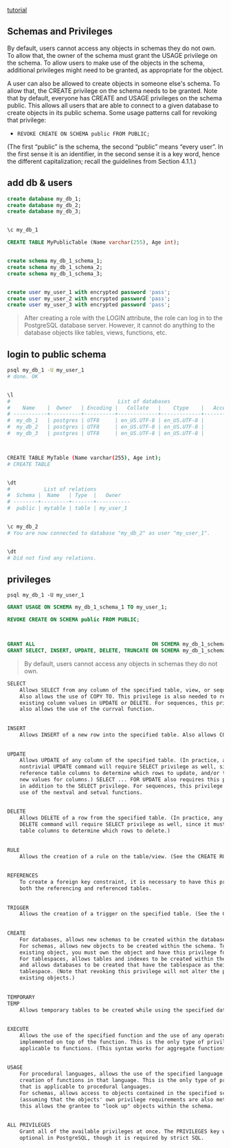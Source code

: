 [tutorial](https://www.postgresqltutorial.com/postgresql-administration/postgresql-grant/)


## Schemas and Privileges
By default, users cannot access any objects in schemas they do not own. To 
allow that, the owner of the schema must grant the USAGE privilege on the 
schema. To allow users to make use of the objects in the schema, additional 
privileges might need to be granted, as appropriate for the object.

A user can also be allowed to create objects in someone else's schema. To 
allow that, the CREATE privilege on the schema needs to be granted. Note that
by default, everyone has CREATE and USAGE privileges on the schema public. 
This allows all users that are able to connect to a given database to create 
objects in its public schema. Some usage patterns call for revoking that 
privilege:

- `REVOKE CREATE ON SCHEMA public FROM PUBLIC;`

(The first “public” is the schema, the second “public” means “every user”. 
In the first sense it is an identifier, in the second sense it is a key word, 
hence the different capitalization; recall the guidelines from Section 4.1.1.)


## add db & users
```sql
create database my_db_1;
create database my_db_2;
create database my_db_3;


\c my_db_1

CREATE TABLE MyPublicTable (Name varchar(255), Age int);


create schema my_db_1_schema_1;
create schema my_db_1_schema_2;
create schema my_db_1_schema_3;


create user my_user_1 with encrypted password 'pass';
create user my_user_2 with encrypted password 'pass';
create user my_user_3 with encrypted password 'pass';
```
> After creating a role with the LOGIN attribute, the role can log in to the 
> PostgreSQL database server. However, it cannot do anything to the database
> objects like tables, views, functions, etc.



## login to public schema
```bash
psql my_db_1 -U my_user_1
# done. OK


\l
#                                   List of databases
#    Name    |  Owner   | Encoding |   Collate   |    Ctype    |   Access privileges   
# -----------+----------+----------+-------------+-------------+-----------------------
#  my_db_1   | postgres | UTF8     | en_US.UTF-8 | en_US.UTF-8 | 
#  my_db_2   | postgres | UTF8     | en_US.UTF-8 | en_US.UTF-8 | 
#  my_db_3   | postgres | UTF8     | en_US.UTF-8 | en_US.UTF-8 | 



CREATE TABLE MyTable (Name varchar(255), Age int);
# CREATE TABLE


\dt
#           List of relations
#  Schema |  Name   | Type  |   Owner   
# --------+---------+-------+-----------
#  public | mytable | table | my_user_1


\c my_db_2
# You are now connected to database "my_db_2" as user "my_user_1".


\dt
# Did not find any relations.
```



## privileges
`psql my_db_1 -U my_user_1`
```sql
GRANT USAGE ON SCHEMA my_db_1_schema_1 TO my_user_1;

REVOKE CREATE ON SCHEMA public FROM PUBLIC;



GRANT ALL                                      ON SCHEMA my_db_1_schema_1 TO my_user_1;
GRANT SELECT, INSERT, UPDATE, DELETE, TRUNCATE ON SCHEMA my_db_1_schema_1 TO my_user_1;
```
> By default, users cannot access any objects in schemas they do not own.



```txt
SELECT   
    Allows SELECT from any column of the specified table, view, or sequence. 
    Also allows the use of COPY TO. This privilege is also needed to reference 
    existing column values in UPDATE or DELETE. For sequences, this privilege 
    also allows the use of the currval function.
    
    
INSERT
    Allows INSERT of a new row into the specified table. Also allows COPY FROM.
    
    
UPDATE
    Allows UPDATE of any column of the specified table. (In practice, any 
    nontrivial UPDATE command will require SELECT privilege as well, since it must
    reference table columns to determine which rows to update, and/or to compute 
    new values for columns.) SELECT ... FOR UPDATE also requires this privilege, 
    in addition to the SELECT privilege. For sequences, this privilege allows the 
    use of the nextval and setval functions.
    
    
DELETE
    Allows DELETE of a row from the specified table. (In practice, any nontrivial 
    DELETE command will require SELECT privilege as well, since it must reference 
    table columns to determine which rows to delete.)
    
    
RULE
    Allows the creation of a rule on the table/view. (See the CREATE RULE statement.)
    
    
REFERENCES
    To create a foreign key constraint, it is necessary to have this privilege on 
    both the referencing and referenced tables.
    
    
TRIGGER
    Allows the creation of a trigger on the specified table. (See the CREATE TRIGGER statement.)
    
    
CREATE
    For databases, allows new schemas to be created within the database.
    For schemas, allows new objects to be created within the schema. To rename an 
    existing object, you must own the object and have this privilege for the containing schema.
    For tablespaces, allows tables and indexes to be created within the tablespace, 
    and allows databases to be created that have the tablespace as their default 
    tablespace. (Note that revoking this privilege will not alter the placement of 
    existing objects.)
    
    
TEMPORARY
TEMP
    Allows temporary tables to be created while using the specified database.
    
    
EXECUTE
    Allows the use of the specified function and the use of any operators that are 
    implemented on top of the function. This is the only type of privilege that is 
    applicable to functions. (This syntax works for aggregate functions, as well.)
    
    
USAGE
    For procedural languages, allows the use of the specified language for the 
    creation of functions in that language. This is the only type of privilege 
    that is applicable to procedural languages.
    For schemas, allows access to objects contained in the specified schema 
    (assuming that the objects' own privilege requirements are also met). Essentially 
    this allows the grantee to "look up" objects within the schema.
    
    
ALL PRIVILEGES
    Grant all of the available privileges at once. The PRIVILEGES key word is 
    optional in PostgreSQL, though it is required by strict SQL.
```
